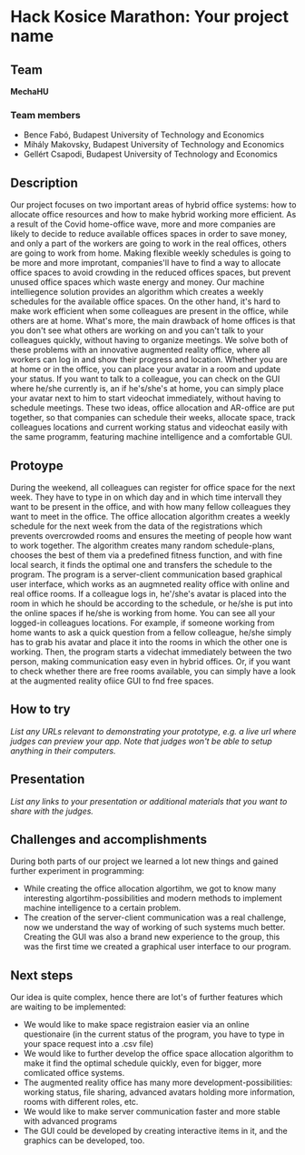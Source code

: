 # Hack Kosice Marathon: Your project name

## Team

**MechaHU**

### Team members

- Bence Fabó, Budapest University of Technology and Economics
- Mihály Makovsky, Budapest University of Technology and Economics
- Gellért Csapodi, Budapest University of Technology and Economics

## Description

Our project focuses on two important areas of hybrid office systems: how to allocate office resources and how to make hybrid working more efficient. 
As a result of the Covid home-office wave, more and more companies are likely to decide to reduce available offices spaces in order to save money, and only a part of the workers are going to work in the real offices, others are going to work from home. Making flexible weekly schedules is going to be more and more improtant, companies'll have to find a way to allocate office spaces to avoid crowding in the reduced offices spaces, but prevent unused office spaces which waste energy and money. Our machine intelliegence solution provides an algorithm which creates a weekly schedules for the available office spaces. 
On the other hand, it's hard to make work efficient when some colleagues are present in the office, while others are at home. What's more, the main drawback of home offices is that you don't see what others are working on and you can't talk to your colleagues quickly, without having to organize meetings. We solve both of these problems with an innovative augmented reality office, where all workers can log in and show their progress and location. Whether you are at home or in the office, you can place your avatar in a room and update your status. If you want to talk to a colleague, you can check on the GUI where he/she currently is, an if he's/she's at home, you can simply place your avatar next to him to start videochat immediately, without having to schedule meetings.
These two ideas, office allocation and AR-office are put together, so that companies can schedule their weeks, allocate space, track colleagues locations and current working status and videochat easily with the same programm, featuring machine intelligence and a comfortable GUI.

## Protoype

During the weekend, all colleagues can register for office space for the next week. They have to type in on which day and in which time intervall they want to be present in the office, and with how many fellow colleagues they want to meet in the office. The office allocation algorithm creates a weekly schedule for the next week from the data of the registrations which prevents overcrowded rooms and ensures the meeting of people how want to work together. The algorithm creates many random schedule-plans, chooses the best of them via a predefined fitness function, and with fine local search, it finds the optimal one and transfers the schedule to the program.
The program is a server-client communication based graphical user interface, which works as an augmneted reality office with online and real office rooms. If a colleague logs in, he'/she's avatar is placed into the room in which he should be according to the schedule, or he/she is put into the online spaces if he/she is working from home. You can see all your logged-in colleagues locations. For example, if someone working from home wants to ask a quick question from a fellow colleague, he/she simply has to grab his avatar and place it into the rooms in which the other one is working. Then, the program starts a videchat immediately between the two person, making communication easy even in hybrid offices. Or, if you want to check whether there are free rooms available, you can simply have a look at the augmented reality ofiice GUI to fnd free spaces.

## How to try

*List any URLs relevant to demonstrating your prototype, e.g. a live url where judges can preview your app. Note that judges won't be able to setup anything in their computers.*

## Presentation

*List any links to your presentation or additional materials that you want to share with the judges.*

## Challenges and accomplishments

During both parts of our project we learned a lot new things and gained further experiment in programming:
- While creating the office allocation algortihm, we got to know many interesting algortihm-possibilities and modern methods to implement machine intelligence to a certain problem.
- The creation of the server-client communication was a real challenge, now we understand the way of working of such systems much better. Creating the GUI was also a brand new experience to the group, this was the first time we created a graphical user interface to our program.

## Next steps
Our idea is quite complex, hence there are lot's of further features which are waiting to be implemented:
- We would like to make space registraion easier via an online questionaire  (in the current status of the program, you have to type in your space request into a .csv file)
- We would like to further develop the office space allocation algorithm to make it find the optimal schedule quickly, even for bigger, more comlicated office systems. 
- The augmented reality office has many more development-possibilities: working status, file sharing, advanced avatars holding more information, rooms with different roles, etc.
- We would like to make server communication faster and more stable with advanced programs
- The GUI could be developed by creating interactive items in it, and the graphics can be developed, too.
